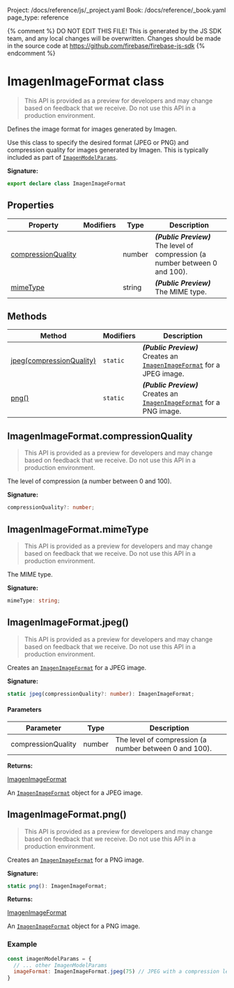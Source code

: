 Project: /docs/reference/js/_project.yaml
Book: /docs/reference/_book.yaml
page_type: reference

{% comment %}
DO NOT EDIT THIS FILE!
This is generated by the JS SDK team, and any local changes will be
overwritten. Changes should be made in the source code at
https://github.com/firebase/firebase-js-sdk
{% endcomment %}

# ImagenImageFormat class
> This API is provided as a preview for developers and may change based on feedback that we receive. Do not use this API in a production environment.
> 

Defines the image format for images generated by Imagen.

Use this class to specify the desired format (JPEG or PNG) and compression quality for images generated by Imagen. This is typically included as part of <code>[ImagenModelParams](./vertexai.imagenmodelparams.md#imagenmodelparams_interface)</code>.

<b>Signature:</b>

```typescript
export declare class ImagenImageFormat 
```

## Properties

|  Property | Modifiers | Type | Description |
|  --- | --- | --- | --- |
|  [compressionQuality](./vertexai.imagenimageformat.md#imagenimageformatcompressionquality) |  | number | <b><i>(Public Preview)</i></b> The level of compression (a number between 0 and 100). |
|  [mimeType](./vertexai.imagenimageformat.md#imagenimageformatmimetype) |  | string | <b><i>(Public Preview)</i></b> The MIME type. |

## Methods

|  Method | Modifiers | Description |
|  --- | --- | --- |
|  [jpeg(compressionQuality)](./vertexai.imagenimageformat.md#imagenimageformatjpeg) | <code>static</code> | <b><i>(Public Preview)</i></b> Creates an <code>[ImagenImageFormat](./vertexai.imagenimageformat.md#imagenimageformat_class)</code> for a JPEG image. |
|  [png()](./vertexai.imagenimageformat.md#imagenimageformatpng) | <code>static</code> | <b><i>(Public Preview)</i></b> Creates an <code>[ImagenImageFormat](./vertexai.imagenimageformat.md#imagenimageformat_class)</code> for a PNG image. |

## ImagenImageFormat.compressionQuality

> This API is provided as a preview for developers and may change based on feedback that we receive. Do not use this API in a production environment.
> 

The level of compression (a number between 0 and 100).

<b>Signature:</b>

```typescript
compressionQuality?: number;
```

## ImagenImageFormat.mimeType

> This API is provided as a preview for developers and may change based on feedback that we receive. Do not use this API in a production environment.
> 

The MIME type.

<b>Signature:</b>

```typescript
mimeType: string;
```

## ImagenImageFormat.jpeg()

> This API is provided as a preview for developers and may change based on feedback that we receive. Do not use this API in a production environment.
> 

Creates an <code>[ImagenImageFormat](./vertexai.imagenimageformat.md#imagenimageformat_class)</code> for a JPEG image.

<b>Signature:</b>

```typescript
static jpeg(compressionQuality?: number): ImagenImageFormat;
```

#### Parameters

|  Parameter | Type | Description |
|  --- | --- | --- |
|  compressionQuality | number | The level of compression (a number between 0 and 100). |

<b>Returns:</b>

[ImagenImageFormat](./vertexai.imagenimageformat.md#imagenimageformat_class)

An <code>[ImagenImageFormat](./vertexai.imagenimageformat.md#imagenimageformat_class)</code> object for a JPEG image.

## ImagenImageFormat.png()

> This API is provided as a preview for developers and may change based on feedback that we receive. Do not use this API in a production environment.
> 

Creates an <code>[ImagenImageFormat](./vertexai.imagenimageformat.md#imagenimageformat_class)</code> for a PNG image.

<b>Signature:</b>

```typescript
static png(): ImagenImageFormat;
```
<b>Returns:</b>

[ImagenImageFormat](./vertexai.imagenimageformat.md#imagenimageformat_class)

An <code>[ImagenImageFormat](./vertexai.imagenimageformat.md#imagenimageformat_class)</code> object for a PNG image.

### Example


```javascript
const imagenModelParams = {
  // ... other ImagenModelParams
  imageFormat: ImagenImageFormat.jpeg(75) // JPEG with a compression level of 75.
}

```

